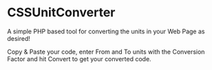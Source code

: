 # CSSUnitConverter
A simple PHP based tool for converting the units in your Web Page as desired!

Copy & Paste your code, enter From and To units with the Conversion Factor and hit Convert to get your converted code.